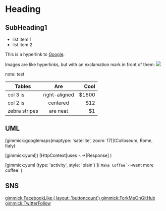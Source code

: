 Heading
=======

SubHeading1
-----------

  * list item 1
  * list item 2

  This is a hyperlink to [Google](http://google.com).

  Images are like hyperlinks, but with an exclamation mark in front of them:
  ![](http://placekitten.com/g/250/250)

  note: test


| Tables        | Are           | Cool  |
| ------------- |:-------------:| -----:|
| col 3 is      | right-aligned | $1600 |
| col 2 is      | centered      |   $12 |
| zebra stripes | are neat      |    $1 |


UML
---

[gimmick:googlemaps(maptype: 'satellite', zoom: 17)](Colloseum, Rome, Italy)

[gimmick:yuml]( [HttpContext]uses -.->[Response] )

[gimmick:yuml (type: 'activity', style: 'plain') ]( `Make Coffee´->`want more coffee´ )


SNS
---

[gimmick:FacebookLike ( layout: 'buttoncount') ](http://www.facebook.com)
[gimmick:ForkMeOnGitHub](http://www.github.com/Dynalon/mdwiki)
[gimmick:TwitterFollow](@timodoerr)
  
